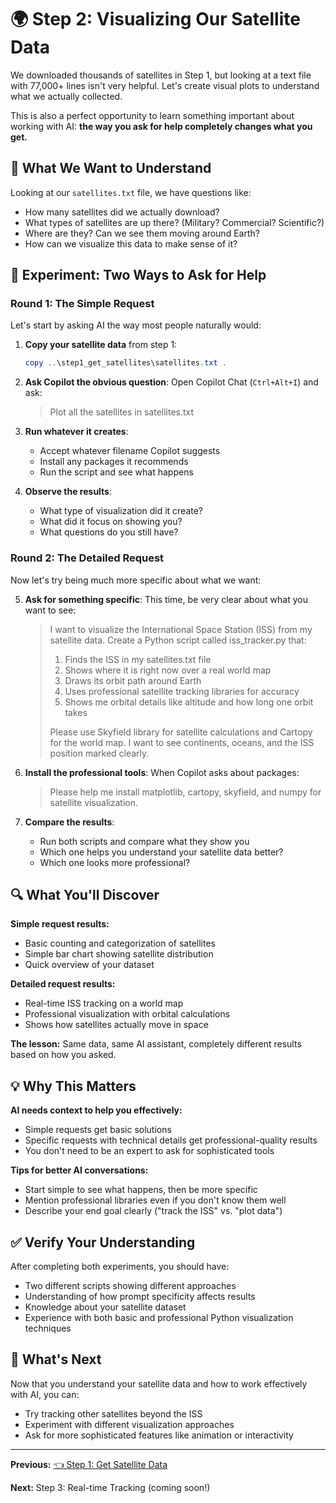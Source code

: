 # 🌍 Step 2: Visualizing Our Satellite Data

We downloaded thousands of satellites in Step 1, but looking at a text file with 77,000+ lines isn't very helpful. Let's create visual plots to understand what we actually collected.

This is also a perfect opportunity to learn something important about working with AI: **the way you ask for help completely changes what you get.**

## 🎯 What We Want to Understand

Looking at our `satellites.txt` file, we have questions like:
- How many satellites did we actually download?
- What types of satellites are up there? (Military? Commercial? Scientific?)
- Where are they? Can we see them moving around Earth?
- How can we visualize this data to make sense of it?

## 🧪 Experiment: Two Ways to Ask for Help

### Round 1: The Simple Request

Let's start by asking AI the way most people naturally would:

1. **Copy your satellite data** from step 1:
   ```powershell
   copy ..\step1_get_satellites\satellites.txt .
   ```

2. **Ask Copilot the obvious question**:
   Open Copilot Chat (`Ctrl+Alt+I`) and ask:
   
   > Plot all the satellites in satellites.txt

3. **Run whatever it creates**:
   - Accept whatever filename Copilot suggests
   - Install any packages it recommends
   - Run the script and see what happens

4. **Observe the results**:
   - What type of visualization did it create?
   - What did it focus on showing you?
   - What questions do you still have?

### Round 2: The Detailed Request

Now let's try being much more specific about what we want:

5. **Ask for something specific**:
   This time, be very clear about what you want to see:
   
   > I want to visualize the International Space Station (ISS) from my satellite data. 
   > Create a Python script called iss_tracker.py that:
   > 1. Finds the ISS in my satellites.txt file
   > 2. Shows where it is right now over a real world map
   > 3. Draws its orbit path around Earth
   > 4. Uses professional satellite tracking libraries for accuracy
   > 5. Shows me orbital details like altitude and how long one orbit takes
   > 
   > Please use Skyfield library for satellite calculations and Cartopy for the world map.
   > I want to see continents, oceans, and the ISS position marked clearly.

6. **Install the professional tools**:
   When Copilot asks about packages:
   
   > Please help me install matplotlib, cartopy, skyfield, and numpy for satellite visualization.

7. **Compare the results**:
   - Run both scripts and compare what they show you
   - Which one helps you understand your satellite data better?
   - Which one looks more professional?

## 🔍 What You'll Discover

**Simple request results:**
- Basic counting and categorization of satellites
- Simple bar chart showing satellite distribution
- Quick overview of your dataset

**Detailed request results:**
- Real-time ISS tracking on a world map
- Professional visualization with orbital calculations
- Shows how satellites actually move in space

**The lesson:** Same data, same AI assistant, completely different results based on how you asked.

## 💡 Why This Matters

**AI needs context to help you effectively:**
- Simple requests get basic solutions
- Specific requests with technical details get professional-quality results
- You don't need to be an expert to ask for sophisticated tools

**Tips for better AI conversations:**
- Start simple to see what happens, then be more specific
- Mention professional libraries even if you don't know them well
- Describe your end goal clearly ("track the ISS" vs. "plot data")

## ✅ Verify Your Understanding

After completing both experiments, you should have:
- Two different scripts showing different approaches
- Understanding of how prompt specificity affects results
- Knowledge about your satellite dataset
- Experience with both basic and professional Python visualization techniques

## 🚀 What's Next

Now that you understand your satellite data and how to work effectively with AI, you can:
- Try tracking other satellites beyond the ISS
- Experiment with different visualization approaches
- Ask for more sophisticated features like animation or interactivity

---

**Previous:** [👈 Step 1: Get Satellite Data](../step1_get_satellites/README.md)

**Next:** Step 3: Real-time Tracking (coming soon!)